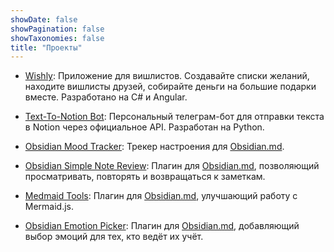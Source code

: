 ```yaml
---
showDate: false
showPagination: false
showTaxonomies: false
title: "Проекты"
---
```

- [Wishly](https://wishly.site): Приложение для вишлистов. Создавайте списки желаний, находите вишлисты друзей, собирайте деньги на большие подарки вместе. Разработано на C# и Angular.

- [Text-To-Notion Bot](https://github.com/dartungar/text-to-notion-bot): Персональный телеграм-бот для отправки текста в Notion через официальное API. Разработан на Python.

- [Obsidian Mood Tracker](https://github.com/dartungar/obsidian-mood-tracker): Трекер настроения для [Obsidian.md](https://obsidian.md/).

- [Obsidian Simple Note Review](https://github.com/dartungar/obsidian-simple-note-review): Плагин для [Obsidian.md](https://obsidian.md/), позволяющий просматривать, повторять и возвращаться к заметкам.

- [Medmaid Tools](https://github.com/dartungar/obsidian-mermaid): Плагин для [Obsidian.md](https://obsidian.md/), улучшающий работу с Mermaid.js.

- [Obsidian Emotion Picker](https://github.com/dartungar/obsidian-emotion-picker): Плагин для [Obsidian.md](https://obsidian.md/), добавляющий выбор эмоций для тех, кто ведёт их учёт.
